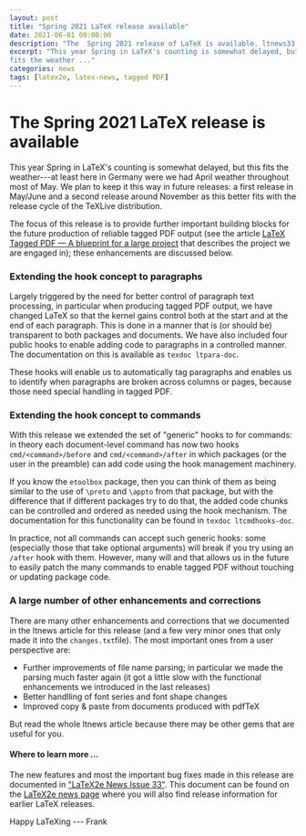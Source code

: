 ```yaml
---
layout: post
title: "Spring 2021 LaTeX release available"
date: 2021-06-01 00:00:00
description: "The  Spring 2021 release of LaTeX is available. ltnews33 describes updates and changes made in the new LaTeX release."
excerpt: "This year Spring in LaTeX's counting is somewhat delayed, but this
fits the weather ..."
categories: news
tags: [latex2e, latex-news, tagged PDF]
---
```


# The Spring 2021 LaTeX release is available

This year Spring in LaTeX's counting is somewhat delayed, but this
fits the weather---at least here in Germany were we had April
weather throughout most of May.
We plan to keep it this way in future releases: a first release in
May/June and a second release around November as this better fits with
the release cycle of the TeXLive distribution.


The focus of this release is to provide further important building
blocks for the future production of reliable tagged PDF output (see
the article <a
href="{{site.baseurl}}/publications/2020-FMi-TUB-tb129mitt-tagpdf.pdf"
target="_blank"
onclick="vgwPixelCall('be7595c59bf34ca8b4366dfa05816e17');">LaTeX
Tagged PDF — A blueprint for a large project</a> that describes the
project we are engaged in); these enhancements are discussed below.



### Extending the hook concept to paragraphs

Largely triggered by the need for better control of paragraph text
processing, in particular when producing tagged PDF output, we have
changed LaTeX so that the kernel gains control both at the start and
at the end of each paragraph. This is done in a manner that is (or
should be) transparent to both packages and documents.  We have also
included four public hooks to enable adding code to paragraphs in a
controlled manner. The documentation on this is available as `texdoc
ltpara-doc`.

These hooks will enable us to automatically tag paragraphs and enables
us to identify when paragraphs are broken across columns or pages,
because those need special handling in tagged PDF.


### Extending the hook concept to commands

With this release we extended the set of "generic" hooks to for
commands: in theory each document-level command has now two hooks
`cmd/<command>/before` and `cmd/<command>/after` in which packages (or
the user in the preamble) can add code using the hook management
machinery. 

If you know the `etoolbox` package, then you can think of them as being
similar to the use of `\preto` and `\appto` from that package, but with
the difference that if different packages try to do that, the added
code chunks can be controlled and ordered as needed using the hook
mechanism. The documentation for this functionality can be found in `texdoc
ltcmdhooks-doc`.

In practice, not all commands can accept such generic hooks: some
(especially those that take optional arguments) will break if you try
using an `/after` hook with them. However, many will and that allows
us in the future to easily patch the many commands to enable tagged PDF
without touching or updating package code.


### A large number of other enhancements and corrections

There are many other enhancements and corrections that we
documented in the ltnews article for this release (and a few very
minor ones that only made it into the `changes.txt`file). The most
important ones from a user perspective are:

 - Further improvements of file name parsing; in particular
   we made the parsing much faster again (it got a little slow with
   the functional enhancements we introduced in the last releases)
  - Better handlling of font series and font shape changes
 - Improved copy & paste from documents produced with pdfTeX


But read the whole ltnews article because there may be other gems that
are useful for you.

#### Where to learn more ...

The new features and most the important bug fixes made in this release
are documented in <a
href="{{site.baseurl}}/news/latex2e-news/ltnews33.pdf" target="_blank"
onclick="vgwPixelCall('4c0ec6a7a0884b70986328bd5dc816ee');">"LaTeX2e
News Issue 33"</a>. This document can be found on the [LaTeX2e news
page]({{site.baseurl}}/news/latex2e-news/) where you will also find
release information for earlier LaTeX releases.


Happy LaTeXing
--- Frank

